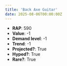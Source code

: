 ```yaml
---
title: 'Back Axe Guitar'
date: 2025-08-06T00:00:00Z
---
```

- **RAP**: 590
- **Value**: -1
- **Demand level**: -1
- **Trend**: -1
- **Projected?**: True
- **Hyped?**: True
- **Rare?**: True
